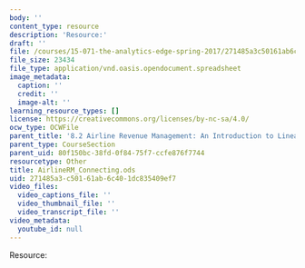 ```yaml
---
body: ''
content_type: resource
description: 'Resource:'
draft: ''
file: /courses/15-071-the-analytics-edge-spring-2017/271485a3c50161ab6c401dc835409ef7_AirlineRM_Connecting.ods
file_size: 23434
file_type: application/vnd.oasis.opendocument.spreadsheet
image_metadata:
  caption: ''
  credit: ''
  image-alt: ''
learning_resource_types: []
license: https://creativecommons.org/licenses/by-nc-sa/4.0/
ocw_type: OCWFile
parent_title: '8.2 Airline Revenue Management: An Introduction to Linear Optimization '
parent_type: CourseSection
parent_uid: 80f150bc-38fd-0f84-75f7-ccfe876f7744
resourcetype: Other
title: AirlineRM_Connecting.ods
uid: 271485a3-c501-61ab-6c40-1dc835409ef7
video_files:
  video_captions_file: ''
  video_thumbnail_file: ''
  video_transcript_file: ''
video_metadata:
  youtube_id: null
---
```

Resource: